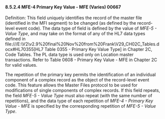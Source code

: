 #### 8.5.2.4 MFE-4 Primary Key Value - MFE (Varies) 00667

Definition: This field uniquely identifies the record of the master file (identified in the MFI segment) to be changed (as defined by the record-level event code). The data type of field is defined by the value of _MFE-5 - Value Type_, and may take on the format of any of the HL7 data types defined in file:///E:\V2\v2.9%20final%20Nov%20from%20Frank\V29_CH02C_Tables.docx#HL70355[HL7 Table 0355 - Primary Key Value Type] in Chapter 2C, Code Tables. The PL data type is used only on Location master transactions. Refer to Table 0608 - Primary Key Value - MFE in Chapter 2C for valid values.

The repetition of the primary key permits the identification of an individual component of a complex record as the object of the record-level event code. This feature allows the Master Files protocol to be used for modifications of single components of complex records. If this field repeats, the field _MFE-5 - Value Type_ must also repeat (with the same number of repetitions), and the data type of each repetition of _MFE-4 - Primary Key Value - MFE_ is specified by the corresponding repetition of _MFE-5 - Value Type_.

